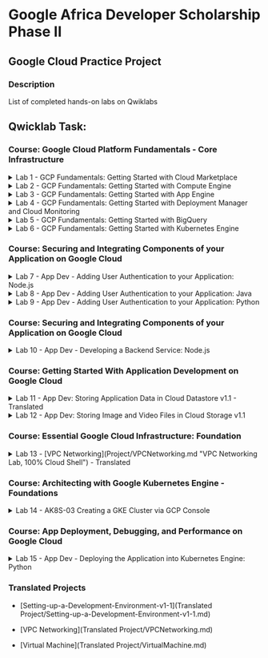 # Google Africa Developer Scholarship Phase II 

## Google Cloud Practice Project 


### Description
List of completed hands-on labs on Qwiklabs 


## Qwicklab Task: 

### Course: Google Cloud Platform Fundamentals - Core Infrastructure
<details>
 Module: Getting Started with Google Cloud Platform
 <summary> Lab 1 - GCP Fundamentals: Getting Started with Cloud Marketplace</summary>
 <img src="screenshots/Getting_Started_with_Cloud.jpg">
</details>
<details>
Module: Virtual Machines in the Cloud
   <summary> Lab 2 - GCP Fundamentals: Getting Started with Compute Engine</summary>
    <img src="screenshots/Getting-Started-with-Compute-Engine.jpg">
</details>
<details>
Module: Applications in the Cloud
   <summary> Lab 3 - GCP Fundamentals: Getting Started with App Engine</summary>
    <img src="screenshots/Getting-Started-with-App.jpg">
</details>
<details>
Module: Developing, Deploying and Monitoring in the Cloud
    <summary> Lab 4 - GCP Fundamentals:  Getting Started with Deployment Manager and Cloud Monitoring</summary>
    <img src="screenshots/Getting-Started-with-Deployment-Manager-and-Cloud-Monitoring.jpg">
</details>
<details>
Module: Big Data and Machine Learning in the Cloud
    <summary> Lab 5 - GCP Fundamentals: Getting Started with BigQuery</summary>
    <img src="screenshots/Getting-Started-with-BigQuery.jpg">
</details>
<details>
Module: Containers in the Cloud
    <summary> Lab 6 - GCP Fundamentals: Getting Started with Kubernetes Engine</summary>
    <img src="screenshots/Getting-Started-with-GKE.jpg">
</details>

### Course: Securing and Integrating Components of your Application on Google Cloud

<details>
Module: Handling Authentication and Authorization
<summary> Lab 7 - App Dev - Adding User Authentication to your Application: Node.js</summary>
<img src="screenshots/Adding-User-Authentication-to-your-Application-Node.js.jpg">
</details>
<details>
Module: Handling Authentication and Authorization
<summary> Lab 8 - App Dev - Adding User Authentication to your Application: Java</summary>
<img src="screenshots/Adding-User-Authentication-to-your-Application-Java.jpg">
</details>
<details>
Module: Handling Authentication and Authorization
<summary> Lab 9 - App Dev - Adding User Authentication to your Application: Python</summary>
<img src="screenshots/Adding-User-Authentication-to-your-Application-python.jpg">
</details>

### Course: Securing and Integrating Components of your Application on Google Cloud

<details>
Module: Using Cloud Pub/Sub
<summary> Lab 10 - App Dev - Developing a Backend Service: Node.js</summary>
    <img src="screenshots/Developing-a-Backend-Service-Nodejs.jpg">
</details>

### Course: Getting Started With Application Development on Google Cloud 

<details>
Module: Best Practices for Using Cloud Datastore 
<summary> Lab 11 - App Dev: Storing Application Data in Cloud Datastore v1.1 - Translated</summary>
      <img src="screenshots/Storing-Application-Data-in-Cloud-Datastore-v1-1.jpg">
</details>
<details>
Module: Best Practices for Using Cloud Storage
<summary> Lab 12 - App Dev: Storing Image and Video Files in Cloud Storage v1.1</summary>
    <img src="screenshots/Storing-Image-and-Video-Files-in-Cloud-Storage-v1-1.jpg">
</details>

### Course: Essential Google Cloud Infrastructure: Foundation

<details>
Module: Virtual Networks
<summary> Lab 13 - [VPC Networking](Project/VPCNetworking.md "VPC Networking Lab, 100% Cloud Shell") - Translated</summary>
<img src="screenshots/PC_Networking.jpg">
</details>

### Course: Architecting with Google Kubernetes Engine - Foundations

<details>
Module: Containers and Kubernetes in GCP
<summary> Lab 14 - AK8S-03 Creating a GKE Cluster via GCP Console </summary>
       <img src="screenshots/AK8S-03-Creating-a-GKE-Cluster-via-GCP-Console.jpg">
</details>

### Course: App Deployment, Debugging, and Performance on Google Cloud
<details> 
Module: Deploying Applications
<summary>Lab 15 - App Dev - Deploying the Application into Kubernetes Engine: Python</summary>
<img src="screenshots/App-Dev-Deploying-the-Application-into-Kubernetes.jpg">
</details> 

### Translated Projects 
- [Setting-up-a-Development-Environment-v1-1](Translated Project/Setting-up-a-Development-Environment-v1-1.md)

- [VPC Networking](Translated Project/VPCNetworking.md)

- [Virtual Machine](Translated Project/VirtualMachine.md)
